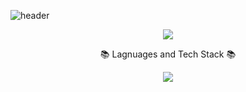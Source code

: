 ![header](https://capsule-render.vercel.app/api?height=400&text=Hello%20World!&desc=Hello%20capsule%20render)

<div align=center>
<a href="https://hits.seeyoufarm.com"><img src="https://hits.seeyoufarm.com/api/count/incr/badge.svg?url=https%3A%2F%2Fgithub.com%2FKHS96.com%2Fhit-counter&count_bg=%2379C83D&title_bg=%23555555&icon=&icon_color=%23E7E7E7&title=hits&edge_flat=false"/></a><br/>
  <p>📚 Lagnuages and Tech Stack 📚</p>
  
<img src="https://img.shields.io/badge/Java-61DAFB?style=flat&logo=Java&logoColor=white"/>
</div>
